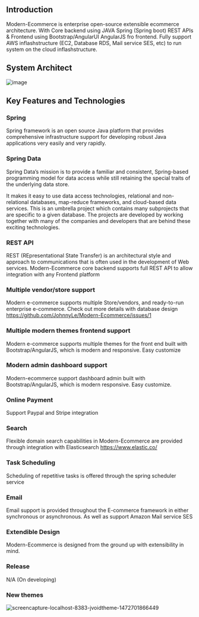 ## Introduction 

Modern-Ecommerce is enterprise open-source extensible ecommerce architecture. With Core backend using JAVA Spring (Spring boot) REST APIs & Frontend using Bootstrap/AngularUI AngularJS fro frontend. Fully support AWS inflashstructure (EC2, Database RDS, Mail service SES, etc) to run system on the cloud inflashstructure.

## System Architect
![image](https://cloud.githubusercontent.com/assets/1794584/19210154/073a9c9e-8d45-11e6-9da5-6db3170b3833.png)

## Key Features and Technologies  

### Spring 
Spring framework is an open source Java platform that provides comprehensive infrastructure support for developing robust Java applications very easily and very rapidly.

### Spring Data
Spring Data’s mission is to provide a familiar and consistent, Spring-based programming model for data access while still retaining the special traits of the underlying data store. 

It makes it easy to use data access technologies, relational and non-relational databases, map-reduce frameworks, and cloud-based data services. This is an umbrella project which contains many subprojects that are specific to a given database. The projects are developed by working together with many of the companies and developers that are behind these exciting technologies.

### REST API
REST (REpresentational State Transfer) is an architectural style and approach to communications that is often used in the development of Web services. Modern-Ecommerce core backend supports full REST API to allow integration with any Frontend platform

### Multiple vendor/store support
Modern e-commerce supports multiple Store/vendors, and ready-to-run enterprise e-commerce. Check out more details with database design https://github.com/JohnnyLe/Modern-Ecommerce/issues/1

### Multiple modern themes frontend support
Modern e-commerce supports multiple themes for the front end built with Bootstrap/AngularJS, which is modern and responsive. Easy customize

### Modern admin dashboard support
Modern-ecommerce support dashboard admin built with Bootstrap/AngularJS, which is modern responsive. Easy customize.

### Online Payment
Support Paypal and Stripe integration


### Search
Flexible domain search capabilities in Modern-Ecommerce are provided through integration
with Elasticsearch https://www.elastic.co/

### Task Scheduling
Scheduling of repetitive tasks is offered through the spring scheduler service

### Email
Email support is provided throughout the E-commerce framework in either synchronous 
or asynchronous. As well as support Amazon Mail service SES

### Extendible Design
Modern-Ecommerce is designed from the ground up with extensibility in mind. 

### Release
N/A (On developing)

### New themes
![screencapture-localhost-8383-jvoidtheme-1472701866449](https://cloud.githubusercontent.com/assets/1794584/18154950/2c02b126-7033-11e6-9158-cd0daca7b0aa.png)
